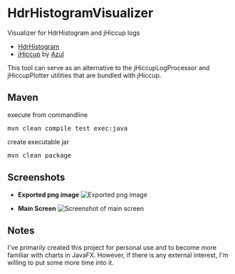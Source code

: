 HdrHistogramVisualizer
========

Visualizer for HdrHistogram and jHiccup logs

* [HdrHistogram](https://github.com/HdrHistogram/HdrHistogram)
* [jHiccup](https://github.com/giltene/jHiccup) by [Azul](http://www.azulsystems.com/product/jHiccup)

This tool can serve as an alternative to the jHiccupLogProcessor and jHiccupPlotter utilities that are bundled with jHiccup.

<h2>Maven</h2>
execute from commandline
<pre>mvn clean compile test exec:java</pre>

create executable jar
<pre>mvn clean package</pre>

<h2>Screenshots</h2>

* **Exported png image**
![Exported png image](https://raw.githubusercontent.com/ennerf/HdrHistogramVisualizer/resources/screenshots/chart-export.png "PNG image export")

* **Main Screen**
![Screenshot of main screen](https://raw.githubusercontent.com/ennerf/HdrHistogramVisualizer/resources/screenshots/main-view.png "Main screen")

<h2>Notes</h2>
I've primarily created this project for personal use and to become more familiar with charts in JavaFX. However, if there is any external interest, I'm willing to put some more time into it.
